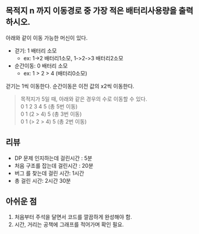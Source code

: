 
## 목적지 n 까지 이동경로 중 가장 적은 배터리사용량을 출력하시오.

아래와 같이 이동 가능한 머신이 있다.
* 걷기: 1 배터리 소모
    * ex: 1->2 배터리1소모, 1->2->3 배터리2소모
* 순간이동: 0 배터리 소모
    * ex: 1 > 2 > 4 (배터리0소모)
    
걷기는 1씩 이동한다.
순간이동은 이전 값의 x2씩 이동한다. 
 
> 목적지가 5일 때, 아래와 같은 경우의 수로 이동할 수 있다.
<br>0 1 2 3 4 5 (총 5번 이동)
<br>0 1 (2 > 4) 5 (총 3번 이동)
<br>0 1 (> 2 > 4) 5 (총 2번 이동)
 

## 리뷰
* DP 문제 인지하는데 걸린시간 : 5분
* 처음 구조를 잡는데 걸린시간 : 20분
* 버그 를 찾는데 걸린 시간: 1시간
* 총 걸린 시간: 2시간 30분

## 아쉬운 점
1. 처음부터 주석을 달면서 코드를 깔끔하게 완성해야 함.
2. 시간, 거리는 공책에 그래프를 적어가며 확인 필요.
